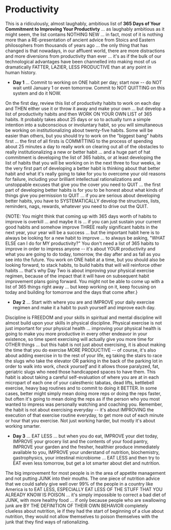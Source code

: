 # Productivity

This is a ridiculously, almost laughably, ambitious list of **365 Days of Your Commitment to Improving Your Productivty** ... as laughably ambitious as it might seem, the list contains NOTHING NEW ... in fact, most of it is nothing more than a RE-presentation of ancient advice from Stoics and Eastern philosophers from thousands of years ago ... the only thing that has changed is that nowadays, in our affluent world, there are more distractions and more diversions from productivity than ever ... it's as if the bulk of our technological advantages have been channelled into making most of us dramatically FATTER, LAZIER, LESS PRODUCTIVE than at any point in human history.

* **Day 1** ... Commit to working on ONE habit per day; start now -- do NOT wait until January 1 or even tomorrow.  Commit to NOT QUITTING on this system and do it NOW.

On the first day, review this list of productivity habits to work on each day and THEN either use it or throw it away and make your own ... but develop a list of productivity habits and then WORK ON YOUR OWN LIST of 365 habits.  It probably takes about 25 days or so to actually turn a simple intention into a subconscious or involuntary habit, so you will simultaneous be working on institutionalizing about twenty-five habits. Some will be easier than others, but you should try to work on the "biggest bang" habits first ... the first of all firsts is COMMITTING to the process of spending about 25 minutes a day to really work on clearing out all of the obstacles to really institutionalizing a new or better habit ... and a huge part of hat commitment is developing the list of 365 habits, or at least developing the list of habits that you will be working on in the next three to four weeks, ie the very first part of developing a better habit is thinking about that better habit and what it's really going to take for you to overcome your old reasons for failure, including your brilliant intellectual rationalizations and unstoppable excuses that give you the cover you need to QUIT ... the first part of developing better habits is for you to be honest about what kinds of things give you permission to QUIT ... if you are serious about developing better habits, you have to SYSTEMATICALLY develop the structures, lists, reminders, nags, rewards, whatever you need to drive out the QUIT.  

{NOTE: You might think that coming up with 365 days worth of habits to improve is overkill ... and maybe it is ... if you can just sustain your current good habits and somehow improve THREE really significant habits in the next year, your year will be a success ... but the important habit here is to always be looking for a new habit to improve ... to always be asking, "WHAT ELSE can I do for MY productivity?"  You don't need a list of 365 habits to improve in order to impress anyone -- it's about YOUR productivity and what you are going to do today, tomorrow, the day after and as fall as you see into the future. You work on ONE habit at a time, but you should also be looking forward, to stack habits, to build habits that will will reinforce other habits ... that's why Day Two is about improving your physical exercise regimen, because of the impact that it will have on subsequent habit improvement plans going forward. You might not be able to come up with a list of 365 things right away ... but keep working on it, keep focusing on today and building for tomorrow and the days that come after.}

* **Day 2** ... Start with where you are and IMPROVE your daily exercise regimen and make it a habit to push yourself and improve each day.

Discipline is FREEDOM and your skills in spiritual and mental discipline will almost build upon your skills in physical discipline. Physical exercise is not just important for your physical health ... improving your physical health is going to make you more productive in every other endeavor in your existence, so time spent exercising will actually give you more time for OTHER things ... but this habit is not just about exercising, it is about making the time that you do exercise MORE PRODUCTIVE -- of course, it's also about adding exercise in to the rest of your life, eg taking the stairs to race the slugs who take the elevator OR parking in the back of the parking lot in order to walk into work, *check yourself* and it allows those paralyzed, fat, geriatric slugs who need those handicapped spaces to have them.  This habit is about taking a careful self-evaluation of where you are at in each micropart of each one of your calesthenic tabatas, dead lifts, kettlebell exercise, heavy bag routines and to commit to doing it BETTER.  In some cases, better might simply mean doing more reps or doing the reps faster, but often it's going to mean doing the reps as if the person who you most wanted to impress was personally watching and coaching you.  Remember, the habit is not about exercising everyday -- it's about IMPROVING the execution of that exercise routine everyday, to get more out of each minute or hour that you exercise. Not just working harder, but mostly it's about working smarter.

* **Day 3** ... EAT LESS ... but when you do eat, IMPROVE your diet today, IMPROVE your grocery list and the contents of your food pantry, IMPROVE your garden and the fresher, healthier produce immediately available to you, IMPROVE your understand of nutrition, biochemistry, gastrophysics, your intestinal microbiome ... EAT LESS and then try to EAT even less tomorrow, but get a lot smarter about diet and nutrition.

The big improvement for most people is in the area of appetite management and not putting JUNK into their mouths. The one piece of nutrition advice that we could safely give well over 99% of the people in a country like America is to EAT LESS, ESPECIALLY EAT LESS OF THE STUFF THAT YOU ALREADY KNOW IS POISON ... it's simply impossible to correct a bad diet of JUNK, with more healthy food ... if only because people who are swallowing junk are BY THE DEFINITION OF THEIR OWN BEHAVIOR completely clueless about nutrition, ie if they had the start of beginning of a clue about nutrition, they would not allow themselves to poison themselves with the junk that they find ways of rationalizing.

